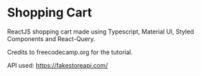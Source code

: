 # Shopping Cart

ReactJS shopping cart made using Typescript, Material UI, Styled Components and React-Query.

Credits to freecodecamp.org for the tutorial.

API used: https://fakestoreapi.com/